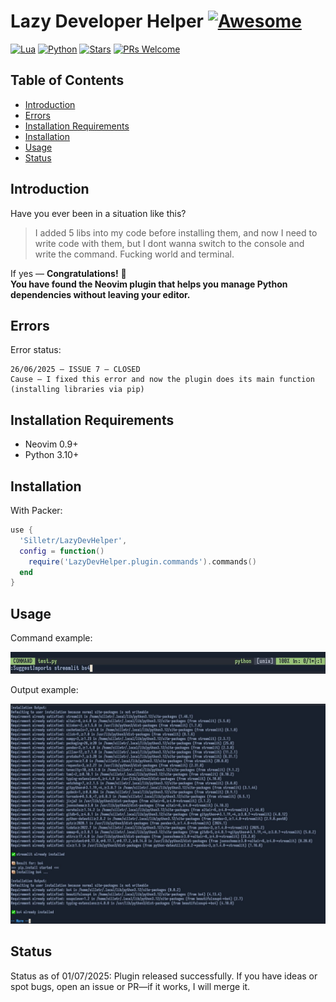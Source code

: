 # Lazy Developer Helper [![Awesome](https://awesome.re/badge.svg)](https://awesome.re)

[![Lua](https://img.shields.io/badge/Lua-5.4.8-purple.svg?logo=lua\logoColor=white)](https://www.lua.org/)
[![Python](https://img.shields.io/badge/python-3.10+-blue)](https://www.python.org)
[![Stars](https://img.shields.io/github/stars/Silletr/LazyDevHelper?style=flat-square\color=yellow)](https://github.com/Silletr/LazyDevHelper/stargazers)
[![PRs Welcome](https://img.shields.io/badge/PRs-welcome-brightgreen.svg?style=flat-square)](https://github.com/Silletr/LazyDevHelper/pulls)

## Table of Contents
<!-- toc -->
- [Introduction](#introduction)
- [Errors](#errors)
- [Installation Requirements](#installation-requirements)
- [Installation](#installation)
- [Usage](#usage)
- [Status](#status)
<!-- tocstop -->
## Introduction

Have you ever been in a situation like this?

> I added 5 libs into my code before installing them, and now I need to write code with them, but I dont wanna switch to the console and write the command. Fucking world and terminal.

If yes — **Congratulations!** 🎉\
**You have found the Neovim plugin that helps you manage Python dependencies without leaving your editor.**

## Errors

Error status:

```text
26/06/2025 – ISSUE 7 – CLOSED  
Cause – I fixed this error and now the plugin does its main function (installing libraries via pip)
```

## Installation Requirements

* Neovim 0.9+
* Python 3.10+

## Installation

With Packer:

```lua
use {
  'Silletr/LazyDevHelper',
  config = function()
    require('LazyDevHelper.plugin.commands').commands()
  end
}
```

## Usage

Command example:

![Input example](images/command_example.png)

Output example:

![Output](images/output_example.png)

## Status

Status as of 01/07/2025:
Plugin released successfully.
If you have ideas or spot bugs, open an issue or PR—if it works, I will merge it.
